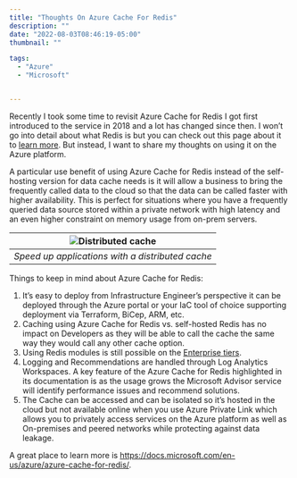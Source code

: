 ```yaml
---
title: "Thoughts On Azure Cache For Redis"
description: ""
date: "2022-08-03T08:46:19-05:00"
thumbnail: ""

tags:
  - "Azure"
  - "Microsoft"


---
```



Recently I took some time to revisit Azure Cache for Redis I got first introduced to the service in 2018 and a lot has changed since then. I won’t go into detail about what Redis is but you can check out this page about it to [learn more](https://redis.io/docs/about/). But instead, I want to share my thoughts on using it on the Azure platform.

A particular use benefit of using Azure Cache for Redis instead of the self-hosting version for data cache needs is it will allow a business to bring the frequently called data to the cloud so that the data can be called faster with higher availability. This is perfect for situations where you have a frequently queried data source stored within a private network with high latency and an even higher constraint on memory usage from on-prem servers.

|![Distributed cache](https://azurecomcdn.azureedge.net/cvt-0575bb7a1cf68c8dbe5697224d85b9818047b8965b5b42e076e5aee4946f7128/images/page/services/cache/distributed-cache.png)|
|:--:|
| *Speed up applications with a distributed cache* |

Things to keep in mind about Azure Cache for Redis:

1. It’s easy to deploy from Infrastructure Engineer’s perspective it can be deployed through the Azure portal or your IaC tool of choice supporting deployment via Terraform, BiCep, ARM, etc.
2. Caching using Azure Cache for Redis vs. self-hosted Redis has no impact on Developers as they will be able to call the cache the same way they would call any other cache option.
3. Using Redis modules is still possible on the [Enterprise tiers](https://docs.microsoft.com/en-us/azure/azure-cache-for-redis/cache-overview#service-tiers).
4. Logging and Recommendations are handled through Log Analytics Workspaces. A key feature of the Azure Cache for Redis highlighted in its documentation is as the usage grows the Microsoft Advisor service will identify performance issues and recommend solutions.
5. The Cache can be accessed and can be isolated so it’s hosted in the cloud but not available online when you use Azure Private Link which allows you to privately access services on the Azure platform as well as On-premises and peered networks while protecting against data leakage.

A great place to learn more is https://docs.microsoft.com/en-us/azure/azure-cache-for-redis/.